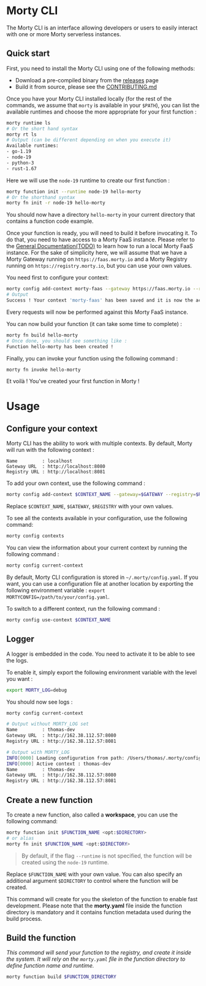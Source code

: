 # Morty CLI

The Morty CLI is an interface allowing developers or users to easily interact with one or more Morty serverless instances.

## Quick start

First, you need to install the Morty CLI using one of the following methods:

- Download a pre-compiled binary from the [releases](https://github.com/polyxia-org/morty-cli/releases) page
- Build it from source, please see the [CONTRIBUTING.md](./CONTRIBUTING.md#compile-from-source)

Once you have your Morty CLI installed locally (for the rest of the commands, we assume that `morty` is available in your `$PATH`), you can list the available runtimes and choose the more appropriate for your first function : 

```bash
morty runtime ls
# Or the short hand syntax
morty rt ls
# Output (can be different depending on when you execute it)
Available runtimes:
- go-1.19
- node-19
- python-3
- rust-1.67
```

Here we will use the `node-19` runtime to create our first function : 

```bash
morty function init --runtime node-19 hello-morty
# Or the shorthand syntax
morty fn init -r node-19 hello-morty
```

You should now have a directory `hello-morty` in your current directory that contains a function code example. 

Once your function is ready, you will need to build it before invocating it. To do that, you need to have access to a Morty FaaS instance. Please refer to the [General Documentation(TODO)](#) to learn how to run a local Morty FaaS instance. For the sake of simplicity here, we will assume that we have a Morty Gateway running on `https://faas.morty.io` and a Morty Registry running on `https://registry.morty.io`, but you can use your own values.

You need first to configure your context: 

```bash
morty config add-context morty-faas --gateway https://faas.morty.io --registry https://registry.morty.io
# Output
Success ! Your context 'morty-faas' has been saved and it is now the active context.
```

Every requests will now be performed against this Morty FaaS instance.

You can now build your function (it can take some time to complete) :

```bash
morty fn build hello-morty
# Once done, you should see something like : 
Function hello-morty has been created !
```

Finally, you can invoke your function using the following command : 
```bash
morty fn invoke hello-morty
```

Et voilà ! You've created your first function in Morty !

# Usage

## Configure your context

Morty CLI has the ability to work with multiple contexts. By default, Morty will run with the following context :

```
Name         : localhost
Gateway URL  : http://localhost:8080
Registry URL : http://localhost:8081
```

To add your own context, use the following command :

```bash
morty config add-context $CONTEXT_NAME --gateway=$GATEWAY --registry=$REGISTRY
```

Replace `$CONTEXT_NAME`, `$GATEWAY`, `$REGISTRY` with your own values.

To see all the contexts available in your configuration, use the following command:

```bash
morty config contexts
```

You can view the information about your current context by running the following command :

```bash
morty config current-context
```

By default, Morty CLI configuration is stored in `~/.morty/config.yaml`. If you want, you can use a configuration file at another location by exporting the following environment variable : `export MORTYCONFIG=/path/to/your/config.yaml`.

To switch to a different context, run the following command :

```bash
morty config use-context $CONTEXT_NAME
```

## Logger

A logger is embedded in the code. You need to activate it to be able to see the logs.

To enable it, simply export the following environment variable with the level you want :

```bash
export MORTY_LOG=debug
```

You should now see logs :

```bash
morty config current-context

# Output without MORTY_LOG set
Name         : thomas-dev
Gateway URL  : http://162.38.112.57:8080
Registry URL : http://162.38.112.57:8081

# Output with MORTY_LOG
INFO[0000] Loading configuration from path: /Users/thomas/.morty/config.yaml
INFO[0000] Active context : thomas-dev
Name         : thomas-dev
Gateway URL  : http://162.38.112.57:8080
Registry URL : http://162.38.112.57:8081
```

## Create a new function

To create a new function, also called a **workspace**, you can use the following command:

```bash
morty function init $FUNCTION_NAME <opt:$DIRECTORY>
# or alias
morty fn init $FUNCTION_NAME <opt:$DIRECTORY>
```

> By default, if the flag `--runtime` is not specified, the function will be created using the `node-19` runtime.

Replace `$FUNCTION_NAME` with your own value. You can also specify an additional argument `$DIRECTORY` to control where the function will be created.

This command will create for you the skeleton of the function to enable fast development. Please note that the **morty.yaml** file inside the function directory is mandatory and it contains function metadata used during the build process.

## Build the function

_This command will send your function to the registry, and create it inside the system. It will rely on the `morty.yaml` file in the function directory to define function name and runtime._

```bash
morty function build $FUNCTION_DIRECTORY
```
